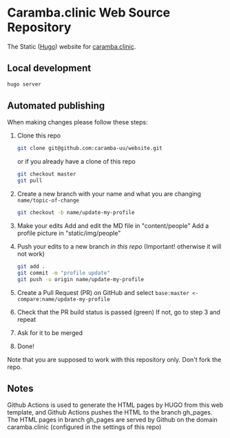 # Caramba.clinic Web Source Repository


The Static ([Hugo](https://gohugo.io)) website for [caramba.clinic](https://caramba.clinic).

## Local development
```bash
hugo server
``` 

## Automated publishing

When making changes please follow these steps:

 1. Clone this repo
 
    ```bash
    git clone git@github.com:caramba-uu/website.git
    ```
    or if you already have a clone of this repo
    ```bash
    git checkout master
    git pull
    ```
 2. Create a new branch with your name and what you are changing `name/topic-of-change`
 
    ```bash
    git checkout -b name/update-my-profile
    ```
 3. Make your edits
    Add and edit the MD file in "content/people"
    Add a profile picture in "static/img/people"
 4. Push your edits to a new branch *in this repo* (Important! otherwise it will not work)
 
    ```bash
    git add .
    git commit -m "profile update"
    git push -u origin name/update-my-profile
    ```
 5. Create a Pull Request (PR) on GitHub and select `base:master <- compare:name/update-my-profile`
 6. Check that the PR build status is passed (green)
    If not, go to step 3 and repeat
 7. Ask for it to be merged
 8. Done!

Note that you are supposed to work with this repository only. Don't fork the repo.

## Notes

Github Actions is used to generate the HTML pages by HUGO from this web template, and Github Actions pushes the HTML to the branch gh_pages. The HTML pages in branch gh_pages are served by Github on the domain caramba.clinic (configured in the settings of this repo)
